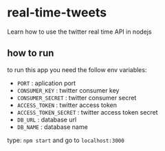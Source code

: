 # real-time-tweets
Learn how to use the twitter real time API in nodejs

## how to run

to run this app you need the follow env variables:

- `PORT` : aplication port
- `CONSUMER_KEY` : twitter consumer key
- `CONSUMER_SECRET` : twitter consumer secret
- `ACCESS_TOKEN` : twitter access token
- `ACCESS_TOKEN_SECRET` : twitter access token secret
- `DB_URL` : database url
- `DB_NAME` : database name

type: `npm start` and go to `localhost:3000`